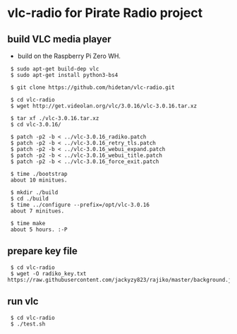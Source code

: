 # vlc-radio for Pirate Radio project

## build VLC media player
- build on the Raspberry Pi Zero WH.

```
 $ sudo apt-get build-dep vlc
 $ sudo apt-get install python3-bs4

 $ git clone https://github.com/hidetan/vlc-radio.git

 $ cd vlc-radio
 $ wget http://get.videolan.org/vlc/3.0.16/vlc-3.0.16.tar.xz

 $ tar xf ./vlc-3.0.16.tar.xz
 $ cd vlc-3.0.16/

 $ patch -p2 -b < ../vlc-3.0.16_radiko.patch
 $ patch -p2 -b < ../vlc-3.0.16_retry_tls.patch
 $ patch -p2 -b < ../vlc-3.0.16_webui_expand.patch
 $ patch -p2 -b < ../vlc-3.0.16_webui_title.patch
 $ patch -p2 -b < ../vlc-3.0.16_force_exit.patch

 $ time ./bootstrap
 about 10 minitues.

 $ mkdir ./build
 $ cd ./build
 $ time ../configure --prefix=/opt/vlc-3.0.16
 about 7 minitues.

 $ time make
 about 5 hours. :-P

```

## prepare key file

```
 $ cd vlc-radio
 $ wget -O radiko_key.txt https://raw.githubusercontent.com/jackyzy823/rajiko/master/background.js
```

## run vlc

```
 $ cd vlc-radio
 $ ./test.sh
```

